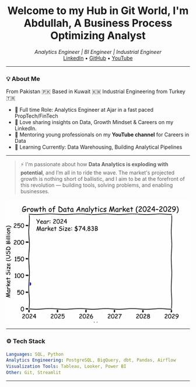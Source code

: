 <h1 align="center">Welcome to my Hub in Git World, I'm Abdullah, A Business Process Optimizing Analyst</h1>
<p align="center">
  <em> Analytics Engineer | BI Engineer | Industrial Engineer</em><br/>
  <a href="https://linkedin.com/in/abdullahajmalkwt">LinkedIn</a> • 
  <a href="https://github.com/abwho0">GitHub</a> • 
  <a href="https://www.youtube.com/@abdullahajmalkwt">YouTube</a>
</p>

---

### 💡 About Me
From Pakistan 🇵🇰 Based in Kuwait 🇰🇼 Industrial Engineering from Turkey 🇹🇷

- 💼 Full time Role: Analytics Engineer at Ajar in a fast paced PropTech/FinTech
- 🎯 Love sharing insights on Data, Growth Mindset & Careers on my LinkedIn.
- 🎥 Mentoring young professionals on my **YouTube channel** for Careers in Data 
- 🧠 Learning Currently: Data Warehousing,  Building Analytical Pipelines
---

> ⚡ I'm passionate about how **Data Analytics is exploding with potential**, and I’m all in to ride the wave. The market's projected growth is nothing short of ballistic, and I aim to be at the forefront of this revolution — building tools, solving problems, and enabling businesses.

<p align="center">
  <img src="https://github.com/abwho0/abwho0/blob/main/data_analytics_market_growth.gif" alt="Data Analytics Growth Animation" width="600"/>
</p>

---

### ⚙️ Tech Stack

```yaml
Languages: SQL, Python
Analytics Engineering: PostgreSQL, BigQuery, dbt, Pandas, Airflow
Visualization Tools: Tableau, Looker, Power BI
Other: Git, Streamlit
```
---

